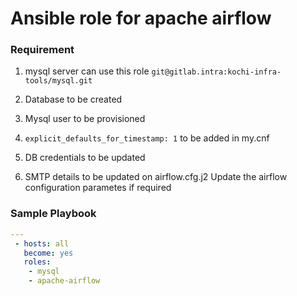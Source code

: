 # Ansible role for apache airflow

### Requirement

1. mysql server
    can use this role
    `git@gitlab.intra:kochi-infra-tools/mysql.git`

2. Database to be created
3. Mysql user to be provisioned
4. `explicit_defaults_for_timestamp: 1` to be added in my.cnf
5. DB credentials to be updated
6. SMTP details to be updated on airflow.cfg.j2
Update the airflow configuration parametes if required

### Sample Playbook

```yml
---
 - hosts: all
   become: yes
   roles:
    - mysql
    - apache-airflow
```
